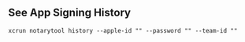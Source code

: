 ## See App Signing History

```
xcrun notarytool history --apple-id "" --password "" --team-id ""
```
